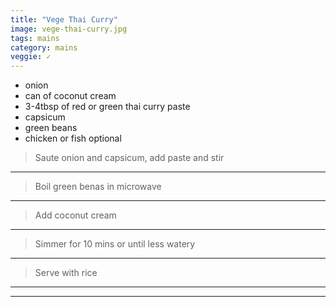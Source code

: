 ```yaml
---
title: "Vege Thai Curry"
image: vege-thai-curry.jpg
tags: mains
category: mains
veggie: ✓
---
```


* onion
* can of coconut cream
* 3-4tbsp of red or green thai curry paste
* capsicum
* green beans
* chicken or fish optional


> Saute onion and capsicum, add paste and stir

---

> Boil green benas in microwave

---

> Add coconut cream

---

> Simmer for 10 mins or until less watery

---

> Serve with rice

---


---
